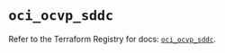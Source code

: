# `oci_ocvp_sddc`

Refer to the Terraform Registry for docs: [`oci_ocvp_sddc`](https://registry.terraform.io/providers/oracle/oci/7.19.0/docs/resources/ocvp_sddc).
